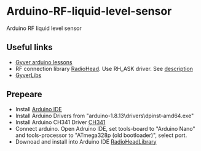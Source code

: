 # Arduino-RF-liquid-level-sensor
Arduino RF liquid level sensor

## Useful links

- [Gyver arduino lessons](https://alexgyver.ru/lessons/)
- RF connection library [RadioHead](http://www.airspayce.com/mikem/arduino/RadioHead/). 
Use RH_ASK driver. See [description](http://www.airspayce.com/mikem/arduino/RadioHead/RH__ASK_8h_source.html)
- [GyverLibs](https://github.com/AlexGyver/GyverLibs)


## Prepeare

- Install [Arduino IDE](https://www.arduino.cc/download_handler.php)
- Install Arduino Drivers from "arduino-1.8.13\drivers\dpinst-amd64.exe"
- Install Arduino CH341 Driver [CH341](https://alexgyver.ru/arduino/CH341SER.zip)
- Connect arduino. Open Adruino IDE, set tools-board to "Arduino Nano" 
and tools-processor to "ATmega328p (old bootloader)", select port.
- Downoad and install into Arduino IDE [RadioHeadLibrary](http://www.airspayce.com/mikem/arduino/RadioHead/RadioHead-1.112.zip)



